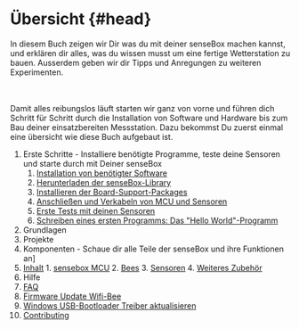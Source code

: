 # Übersicht {#head}

<div class="description">In diesem Buch zeigen wir Dir was du mit deiner senseBox machen kannst, und erklären dir alles, was du wissen musst um eine fertige Wetterstation zu bauen. Ausserdem geben wir dir Tipps und Anregungen zu weiteren Experimenten.</div>
<div class="line">
    <br>
    <br>
</div>

Damit alles reibungslos läuft starten wir ganz von vorne und führen dich Schritt für Schritt durch die Installation von Software und Hardware bis zum Bau deiner einsatzbereiten Messstation. Dazu bekommst Du zuerst einmal eine übersicht wie diese Buch aufgebaut ist.

1. Erste Schritte - Installiere benötigte Programme, teste deine Sensoren und starte durch mit Deiner senseBox
   1. [Installation von benötigter Software](erste-schritte/software-installation.md)
   2. [Herunterladen der senseBox-Library](erste-schritte/libraries-hinzufuegen.md)
   3. [Installieren der Board-Support-Packages](erste-schritte/board-support-packages-installieren.md)
   4. [Anschließen und Verkabeln von MCU und Sensoren](erste-schritte/anschluss-und-verkabelung.md)
   5. [Erste Tests mit deinen Sensoren](erste-schritte/komponenten-testen.md)
   6. [Schreiben eines ersten Programms: Das "Hello World"-Programm](erste-schritte/hello-world.md)
2. Grundlagen
3. Projekte
4. Komponenten - Schaue dir alle Teile der senseBox und ihre Funktionen an]
  1. [Inhalt](komponenten/README.md)
    1. [sensebox MCU](komponenten/sensebox-mcu.md)
    2. [Bees](komponenten/bees/README.md)
    3. [Sensoren](komponenten/sensoren/README.md)
    4. [ Weiteres Zubehör](komponenten/zubehoer/README.md)
5. Hilfe
  1. [FAQ](hilfe/hilfe.md)
  2. [Firmware Update Wifi-Bee](additional-info.md)
  3. [Windows USB-Bootloader Treiber aktualisieren](win-boot-help.md)
  4. [Contributing](templates/README.md)
